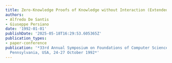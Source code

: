 ```yaml
---
title: Zero-Knowledge Proofs of Knowledge without Interaction (Extended Abstract)
authors:
- Alfredo De Santis
- Giuseppe Persiano
date: '1992-01-01'
publishDate: '2025-05-18T16:29:53.605365Z'
publication_types:
- paper-conference
publication: '*33rd Annual Symposium on Foundations of Computer Science, Pittsburgh,
  Pennsylvania, USA, 24-27 October 1992*'
---
```

